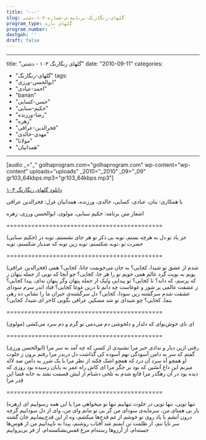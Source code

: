 ```yaml
---
title: '---'
slug: گلهای-رنگارنگ-برنامه-ی-شماره-۱۰۳-دشتی
program_type: گلهای تازه
program_number: ''
dastgah: ''
draft: false
---
```


---
title: "گلهای رنگارنگ ۱۰۳ - دشتی"
date: "2010-09-11"
categories: 
  - "گلهای-رنگارنگ"
tags: 
  - "ابوالحسن-ورزی"
  - "احمد-عبادی"
  - "banan"
  - "حسن-کسایی"
  - "حکیم-سنایی"
  - "رضا-ورزنده"
  - "زهره"
  - "فخرالدین-عراقی"
  - "مهدی-خالدی"
  - "مولانا"
  - "همدانیان"
---

\[audio \_="\_" golhaprogram.com="golhaprogram.com" wp-content="wp-content" uploads="uploads" \_2010="\_2010" \_09="\_09" gr103\_64kbps.mp3="gr103\_64kbps.mp3"\]

[دانلود گلهای رنگارنگ ۱۰۳](https://golhaprogram.com//wp-content/uploads/2010/09/gr103_64kbps.mp3)

با همکاری: بنان، عبادی، کسایی، خالدی، ورزنده، همدانیان غزل: فخرالدین عراقی

اشعار متن برنامه: حکیم سنایی، مولوی، ابوالحسن ورزی، زهره

\============================================

(حکیم سنایی) جز یاد تو دل به هرچه بستم، توبه بی ذکر تو هر جای نشستم، توبه در حضرت تو ،توبه شکستم، توبه زین توبه که صدبار شکستم، توبه

\============================================

(فخرالدین عراقی) شدم از عشق تو شیدا، کجایی؟ به جان می‌جویمت جانا، کجایی؟ همی پویم به بویت گرد عالم همی جویم تو را هر جا، کجایی؟ چو آنجا که تویی از جمله پنهان ز که پرسم، که داند؟ تا کجایی؟ تو پیدایی ولیک از جمله پنهان وگر پنهان نه‌ای، پیدا کجایی؟ ز عشقت عالمی پر شور و غوغاست چه دانم تا درین غوغا کجایی؟ فتاد اندر سرم سودای عشقت شدم سرگشته زین سودا، کجایی؟ دل سرگشته‌ی حیران ما را نشانی ده رهی بنما، کجایی؟ چو شیدای تو شد مسکین عراقی نگویی کاخر ای شیدا، کجایی؟

\============================================

(مولوی) ای نای خوش‌نوای که دلدار و دلخوشی دم می‌دمی تو گرم و دم سرد می‌کشی

\============================================

(ابوالحسن ورزی) رفتی ازین دیار و ندادی خبر مرا نشنیدی از کسی که چه آمد به سر مرا گفتم که سر به دامن آسودگی نهم آسوده کی گذاشت دل دربدر مرا رفتم برون ز خلوت او همچو آه سرد آن درد که همچو اشک فکند از نظر مرا با یک شرر به دامن صد لاله میزنم این داغ آتشین که بود بر جگر مرا ای کاش راه عمر به پایان رسیده بود روزی که دیده بود در آن رهگذر مرا قانع شدم به تلخی دشنام از لبش قسمت نشد به خانه قضا این قدر مرا

\============================================

(زهره) تنها تویی، تنها تویی در خلوت تنهاییم تنها تو میخواهی مرا با این همه رسواییم ای یار بی همتای من، سرمایه‌ی سودای من گر بی تو مانم وای من، وای از دل سوداییم گرچه درون آتشم با یاد روی تو خوشم از غم قدح‌ها میکشم، وه از این قدح‌پیماییم جان گشته سر تاپا تنم، از ظلمت تن ایمنم شد آفتاب روشنم، پیدا به ناپیداییم من از هوس‌ها جسته‌ام، از آرزوها رسته‌ام مرغ قفس‌بشکسته‌ام، از فر بی‌پرواییم
